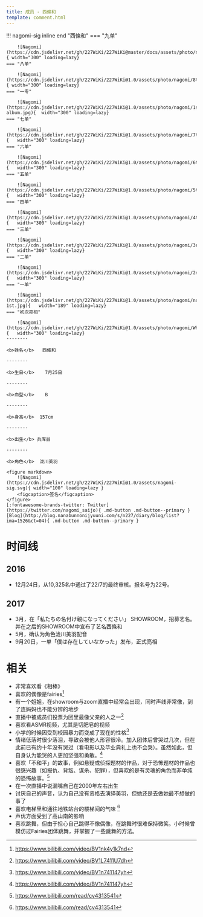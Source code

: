 ```yaml
---
title: 成员 - 西條和
template: comment.html
---
```


!!! nagomi-sig inline end "西條和"
    === "九单"

        ![Nagomi](https://cdn.jsdelivr.net/gh/227WiKi/227WiKi@master/docs/assets/photo/nagomi/9th.jpg){ width="300" loading=lazy}
    === "八单"

        ![Nagomi](https://cdn.jsdelivr.net/gh/227WiKi/227WiKi@1.0/assets/photo/nagomi/8th.jpg){ width="300" loading=lazy}
    === "一专"

        ![Nagomi](https://cdn.jsdelivr.net/gh/227WiKi/227WiKi@1.0/assets/photo/nagomi/1st-album.jpg){  width="300" loading=lazy}
    === "七单"

        ![Nagomi](https://cdn.jsdelivr.net/gh/227WiKi/227WiKi@1.0/assets/photo/nagomi/7th.jpg){   width="300" loading=lazy}
    === "六单"

        ![Nagomi](https://cdn.jsdelivr.net/gh/227WiKi/227WiKi@1.0/assets/photo/nagomi/6th.jpg){   width="300" loading=lazy}
    === "五单"

        ![Nagomi](https://cdn.jsdelivr.net/gh/227WiKi/227WiKi@1.0/assets/photo/nagomi/5th.jpg){   width="300" loading=lazy}
    === "四单"

        ![Nagomi](https://cdn.jsdelivr.net/gh/227WiKi/227WiKi@1.0/assets/photo/nagomi/4th.jpg){   width="300" loading=lazy}
    === "三单"

        ![Nagomi](https://cdn.jsdelivr.net/gh/227WiKi/227WiKi@1.0/assets/photo/nagomi/3rd.jpg){   width="300" loading=lazy}
    === "二单"

        ![Nagomi](https://cdn.jsdelivr.net/gh/227WiKi/227WiKi@1.0/assets/photo/nagomi/2nd.jpg){   width="300" loading=lazy}
    === "一单"

        ![Nagomi](https://cdn.jsdelivr.net/gh/227WiKi/227WiKi@1.0/assets/photo/nagomi/nagomi-1st.jpg){   width="189" loading=lazy}
    === "初次亮相"

        ![Nagomi](https://cdn.jsdelivr.net/gh/227WiKi/227WiKi@1.0/assets/photo/nagomi/WhiteDress.jpg){   width="300" loading=lazy}
    --------

    <b>姓名</b>   西條和 

    --------

    <b>生日</b>    7月25日

    --------

    <b>血型</b>    B

    --------

    <b>身高</b>  157cm

    --------

    <b>出生</b> 兵库县

    --------

    <b>角色</b>  泷川美羽

    <figure markdown>
        ![Nagomi](https://cdn.jsdelivr.net/gh/227WiKi/227WiKi@1.0/assets/nagomi-sig.svg){ width="100" loading=lazy }
        <figcaption>签名</figcaption>
    </figure>
    [:fontawesome-brands-twitter: Twitter](https://twitter.com/nagomi_saijo){ .md-button .md-button--primary } [Blog](http://blog.nanabunnonijyuuni.com/s/n227/diary/blog/list?ima=1526&ct=04){ .md-button .md-button--primary }
# 时间线
## 2016

- 12月24日，从10,325名中通过了22/7的最终审核。报名号为22号。

## 2017

- 3月，在「私たちの名付け親になってください」 SHOWROOM，招募艺名。并在之后的SHOWROOM中宣布了艺名西條和
- 5月，确认为角色泷川美羽配音
- 9月20日，一单「僕は存在していなかった」发布，正式亮相

# 相关

- 非常喜欢看《相棒》
- 喜欢的偶像是fairies[^1]
- 有一个姐姐，在showroom与zoom直播中经常会出现，同时声线非常像，到了连妈妈也不能分辨的地步
- 直播中被成员们投票为团里最像父亲的人之一[^2]
- 喜欢看ASMR视频，尤其是切肥皂的视频
- 小学的时候因受到校园暴力而变成了现在的性格[^3]
- 情绪低落时很少落泪，导致会被他人形容很冷。加入团体后曾哭过几次，但在此前已有约十年没有哭过（看电影以及毕业典礼上也不会哭）。虽然如此，但自身认为能哭的人更加坚强和勇敢。[^3]
- 喜欢「不和平」的故事，例如悬疑或侦探题材的作品，对于恐怖题材的作品也很感兴趣（如报仇、背叛、谋杀、犯罪），但喜欢的是有灵魂的角色而非单纯的恐怖故事。[^4]
- 在一次直播中说漏嘴自己在2000年左右出生
- 讨厌自己的声音，认为自己没有资格去演绎美羽，但她还是去做她最不想做的事了
- 喜欢电梯里和通往地铁站台的楼梯间的气味 [^4]
- 声优方面受到了高山南的影响
- 喜欢跳舞，但由于担心自己跳得不像偶像，在跳舞时很难保持微笑。小时候曾模仿过Fairies团体跳舞，并掌握了一些跳舞的方法。



[^1]: https://www.bilibili.com/video/BV1nk4y1k7nd
[^2]: https://www.bilibili.com/video/BV1L7411U7dh
[^3]: https://www.bilibili.com/video/BV1n741147yh
[^4]: https://www.bilibili.com/read/cv4313541
